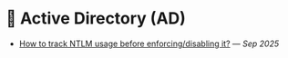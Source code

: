 # 🦁 Active Directory (AD)

* [How to track NTLM usage before enforcing/disabling it?][1] — *Sep 2025*

[1]: https://x.com/horizon_secured/status/1968218113461338345
